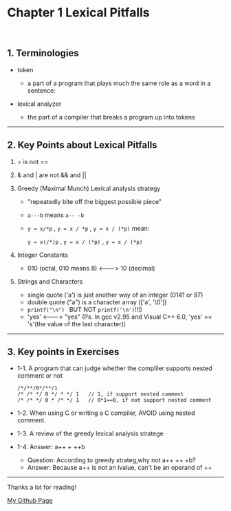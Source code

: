 # Chapter 1 Lexical Pitfalls

<br/>

## 1. Terminologies

- token
  - a part of a program that plays much the same role as a word in a sentence: 

- lexical analyzer
  - the part of a compiler that breaks a program up into tokens 

---

## 2. Key Points about Lexical Pitfalls

1. = is not ==

2. & and | are not && and ||

3. Greedy (Maximal Munch) Lexical analysis strategy
   - "repeatedly bite off the biggest possible piece"
   - ```a---b``` means ```a-- -b``` 
   - ```y = x/*p``` , ```y = x / *p``` , ```y = x / (*p)``` mean:

     ```y = x(/*)p``` , ```y = x / (*p)``` , ``` y = x / (*p) ``` 
4. Integer Constants
   - 010 (octal, 010 means 8) <---> 10 (decimal)
5. Strings and Characters
   - single quote ('a') is just another way of an integer (0141 or 97)
   - double quote ("a") is a character array (['a', '\0'])
   - ```printf("\n") ``` BUT NOT ```printf('\n')```!!!)
   - 'yes' <---> "yes" (Ps. In gcc v2.95 and Visual C++ 6.0, 'yes' == 's'(the value of the last character))

---

## 3. Key points in Exercises 

- 1-1. A program that can judge whether the compliler supports nested comment or not
    ```
    /*/**/0*/**/1
    /* /* */ 0 */ * */ 1   // 1, if support nested comment
    /* /* */ 0 * /* */ 1   // 0*1==0, if not support nested comment
    ```

- 1-2. When using C or writing a C compiler, AVOID using nested comment.

- 1-3. A review of the greedy lexical analysis stratege

- 1-4. Answer: a++ + ++b  
  - Question: According to greedy strateg,why not a++ ++ +b?
  - Answer: Because a++ is not an lvalue, can't be an operand of ++

---

Thanks a lot for reading!

[My Github Page](https://github.com/beckoning-phoenix)
